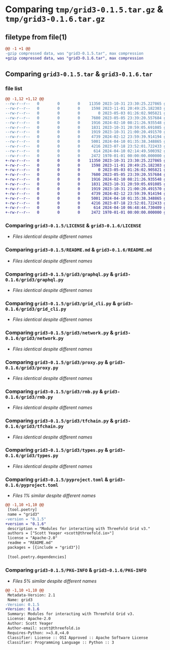 # Comparing `tmp/grid3-0.1.5.tar.gz` & `tmp/grid3-0.1.6.tar.gz`

## filetype from file(1)

```diff
@@ -1 +1 @@
-gzip compressed data, was "grid3-0.1.5.tar", max compression
+gzip compressed data, was "grid3-0.1.6.tar", max compression
```

## Comparing `grid3-0.1.5.tar` & `grid3-0.1.6.tar`

### file list

```diff
@@ -1,12 +1,12 @@
--rw-r--r--   0        0        0    11350 2023-10-31 23:30:25.227865 grid3-0.1.5/LICENSE
--rw-r--r--   0        0        0     1598 2023-11-01 20:49:25.182303 grid3-0.1.5/README.md
--rw-r--r--   0        0        0        0 2023-05-03 01:26:02.905821 grid3-0.1.5/grid3/__init__.py
--rw-r--r--   0        0        0     7600 2023-05-05 23:39:20.557684 grid3-0.1.5/grid3/graphql.py
--rw-r--r--   0        0        0     1916 2024-02-10 08:21:26.935548 grid3-0.1.5/grid3/grid_cli.py
--rw-r--r--   0        0        0     1831 2023-10-31 20:59:05.691085 grid3-0.1.5/grid3/network.py
--rw-r--r--   0        0        0     1919 2023-10-31 21:00:20.491570 grid3-0.1.5/grid3/proxy.py
--rw-r--r--   0        0        0     4739 2024-02-12 23:59:39.914194 grid3-0.1.5/grid3/rmb.py
--rw-r--r--   0        0        0     5001 2024-04-10 01:35:38.348865 grid3-0.1.5/grid3/tfchain.py
--rw-r--r--   0        0        0     4216 2023-07-18 23:52:01.722433 grid3-0.1.5/grid3/types.py
--rw-r--r--   0        0        0      614 2024-04-10 02:14:49.500392 grid3-0.1.5/pyproject.toml
--rw-r--r--   0        0        0     2472 1970-01-01 00:00:00.000000 grid3-0.1.5/PKG-INFO
+-rw-r--r--   0        0        0    11350 2023-10-31 23:30:25.227865 grid3-0.1.6/LICENSE
+-rw-r--r--   0        0        0     1598 2023-11-01 20:49:25.182303 grid3-0.1.6/README.md
+-rw-r--r--   0        0        0        0 2023-05-03 01:26:02.905821 grid3-0.1.6/grid3/__init__.py
+-rw-r--r--   0        0        0     7600 2023-05-05 23:39:20.557684 grid3-0.1.6/grid3/graphql.py
+-rw-r--r--   0        0        0     1916 2024-02-10 08:21:26.935548 grid3-0.1.6/grid3/grid_cli.py
+-rw-r--r--   0        0        0     1831 2023-10-31 20:59:05.691085 grid3-0.1.6/grid3/network.py
+-rw-r--r--   0        0        0     1919 2023-10-31 21:00:20.491570 grid3-0.1.6/grid3/proxy.py
+-rw-r--r--   0        0        0     4739 2024-02-12 23:59:39.914194 grid3-0.1.6/grid3/rmb.py
+-rw-r--r--   0        0        0     5001 2024-04-10 01:35:38.348865 grid3-0.1.6/grid3/tfchain.py
+-rw-r--r--   0        0        0     4216 2023-07-18 23:52:01.722433 grid3-0.1.6/grid3/types.py
+-rw-r--r--   0        0        0      614 2024-04-10 06:48:44.730409 grid3-0.1.6/pyproject.toml
+-rw-r--r--   0        0        0     2472 1970-01-01 00:00:00.000000 grid3-0.1.6/PKG-INFO
```

### Comparing `grid3-0.1.5/LICENSE` & `grid3-0.1.6/LICENSE`

 * *Files identical despite different names*

### Comparing `grid3-0.1.5/README.md` & `grid3-0.1.6/README.md`

 * *Files identical despite different names*

### Comparing `grid3-0.1.5/grid3/graphql.py` & `grid3-0.1.6/grid3/graphql.py`

 * *Files identical despite different names*

### Comparing `grid3-0.1.5/grid3/grid_cli.py` & `grid3-0.1.6/grid3/grid_cli.py`

 * *Files identical despite different names*

### Comparing `grid3-0.1.5/grid3/network.py` & `grid3-0.1.6/grid3/network.py`

 * *Files identical despite different names*

### Comparing `grid3-0.1.5/grid3/proxy.py` & `grid3-0.1.6/grid3/proxy.py`

 * *Files identical despite different names*

### Comparing `grid3-0.1.5/grid3/rmb.py` & `grid3-0.1.6/grid3/rmb.py`

 * *Files identical despite different names*

### Comparing `grid3-0.1.5/grid3/tfchain.py` & `grid3-0.1.6/grid3/tfchain.py`

 * *Files identical despite different names*

### Comparing `grid3-0.1.5/grid3/types.py` & `grid3-0.1.6/grid3/types.py`

 * *Files identical despite different names*

### Comparing `grid3-0.1.5/pyproject.toml` & `grid3-0.1.6/pyproject.toml`

 * *Files 1% similar despite different names*

```diff
@@ -1,10 +1,10 @@
 [tool.poetry]
 name = "grid3"
-version = "0.1.5"
+version = "0.1.6"
 description = "Modules for interacting with ThreeFold Grid v3."
 authors = ["Scott Yeager <scott@threefold.io>"]
 license = "Apache-2.0"
 readme = "README.md"
 packages = [{include = "grid3"}]
 
 [tool.poetry.dependencies]
```

### Comparing `grid3-0.1.5/PKG-INFO` & `grid3-0.1.6/PKG-INFO`

 * *Files 5% similar despite different names*

```diff
@@ -1,10 +1,10 @@
 Metadata-Version: 2.1
 Name: grid3
-Version: 0.1.5
+Version: 0.1.6
 Summary: Modules for interacting with ThreeFold Grid v3.
 License: Apache-2.0
 Author: Scott Yeager
 Author-email: scott@threefold.io
 Requires-Python: >=3.8,<4.0
 Classifier: License :: OSI Approved :: Apache Software License
 Classifier: Programming Language :: Python :: 3
```

